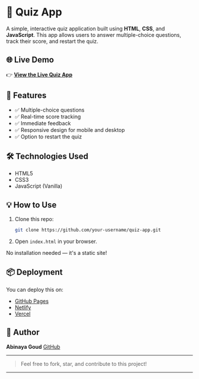 # 🎯 Quiz App

A simple, interactive quiz application built using **HTML**, **CSS**, and **JavaScript**. This app allows users to answer multiple-choice questions, track their score, and restart the quiz.

## 🌐 Live Demo

👉 [**View the Live Quiz App**](https://rococo-meerkat-82a22e.netlify.app/)

## 🚀 Features

- ✅ Multiple-choice questions
- ✅ Real-time score tracking
- ✅ Immediate feedback
- ✅ Responsive design for mobile and desktop
- ✅ Option to restart the quiz



## 🛠️ Technologies Used

- HTML5
- CSS3
- JavaScript (Vanilla)


## 💡 How to Use

1. Clone this repo:
   ```bash
   git clone https://github.com/your-username/quiz-app.git


2. Open `index.html` in your browser.

No installation needed — it's a static site!

## 📦 Deployment

You can deploy this on:

* [GitHub Pages](https://pages.github.com/)
* [Netlify](https://www.netlify.com/)
* [Vercel](https://vercel.com/)

## 🙌 Author

**Abinaya Goud**
[GitHub](https://github.com/abinayagoudjandhyala)

---

> Feel free to fork, star, and contribute to this project!
---
